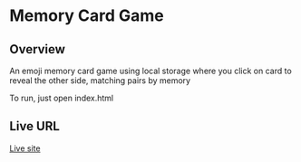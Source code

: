 # Memory Card Game

## Overview

An emoji memory card game using local storage where you click on card to reveal the other side, matching pairs by memory

To run, just open index.html

## Live URL

[Live site](https://goyanespaula.github.io/memory-card-game/)
